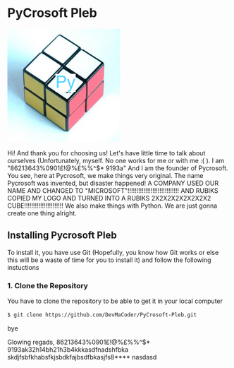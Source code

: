 # PyCrosoft Pleb

![PyCrosoft Logo](./images/Pycrosoft.png)

Hi! And thank you for choosing us! Let's have little time to talk about ourselves (Unfortunately, myself. No one works for me or with me :( ). I am "86213643%0901£$!$@%£%%^$* 9193a" And I am the founder of Pycrosoft. You see, here at Pycrosoft, we make things very original. The name Pycrosoft was invented, but disaster happened! A COMPANY USED OUR NAME AND CHANGED TO "MICROSOFT"!!!!!!!!!!!!!!!!!!!!!!!!!!!!! AND RUBIKS COPIED MY LOGO AND TURNED INTO A RUBIKS 2X2X2X2X2X2X2X2 CUBE!!!!!!!!!!!!!!!!!!!!!! We also make things with Python. We are just gonna create one thing alright. 

## Installing Pycrosoft Pleb

To install it, you have use Git (Hopefully, you know how Git works or else this will be a waste of time for you to install it) and follow the following instuctions

### 1. Clone the Repository
You have to clone the repository to be able to get it in your local computer
```bash
$ git clone https://github.com/DevMaCoder/PyCrosoft-Pleb.git
```
bye

Glowing regads,
86213643%0901£$!$@%£%%^$* 9193ak32h14bh21h3b4kkkasdfnadshfbka skdjfsbfkhabsfkjsbdkfajbsdfbkasjfs8**** nasdasd
